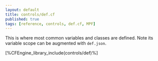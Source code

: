 ```yaml
---
layout: default
title: controls/def.cf
published: true
tags: [reference, controls, def.cf, MPF]
---
```


This is where most common variables and classes are defined. Note its variable scope can be augmented with `def.json`.

[%CFEngine_library_include(controls/def)%]
